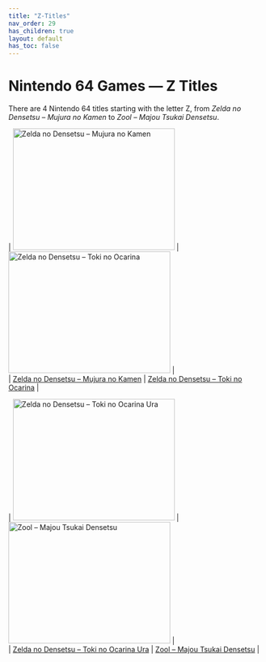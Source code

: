 ```yaml
---
title: "Z-Titles"
nav_order: 29
has_children: true
layout: default
has_toc: false
---
```


# Nintendo 64 Games — Z Titles

There are 4 Nintendo 64 titles starting with the letter Z, from *Zelda no Densetsu – Mujura no Kamen* to *Zool – Majou Tsukai Densetsu*.

| <a href="z/zelda-no-densetsu-mujura-no-kamen"><img src="https://images.launchbox-app.com//f63bcf7e-39e4-4a5e-9e41-002fa2476470.png" width="320" height="240" alt="Zelda no Densetsu – Mujura no Kamen"/></a> | <a href="z/zelda-no-densetsu-toki-no-ocarina"><img src="https://images.launchbox-app.com/21dd9e5d-05ea-4b1b-990a-0daa2383e9f3.png" width="320" height="240" alt="Zelda no Densetsu – Toki no Ocarina"/></a> |  
| [Zelda no Densetsu – Mujura no Kamen](z/zelda-no-densetsu-mujura-no-kamen) | [Zelda no Densetsu – Toki no Ocarina](z/zelda-no-densetsu-toki-no-ocarina) |

| <a href="z/zelda-no-densetsu-toki-no-ocarina-ura"><img src="https://images.launchbox-app.com//376e7ada-226c-4479-b324-928593c7daa8.png" width="320" height="240" alt="Zelda no Densetsu – Toki no Ocarina Ura"/></a> | <a href="z/zool-majou-tsukai-densetsu"><img src="" width="320" height="240" alt="Zool – Majou Tsukai Densetsu"/></a> |  
| [Zelda no Densetsu – Toki no Ocarina Ura](z/zelda-no-densetsu-toki-no-ocarina-ura) | [Zool – Majou Tsukai Densetsu](z/zool-majou-tsukai-densetsu) |
